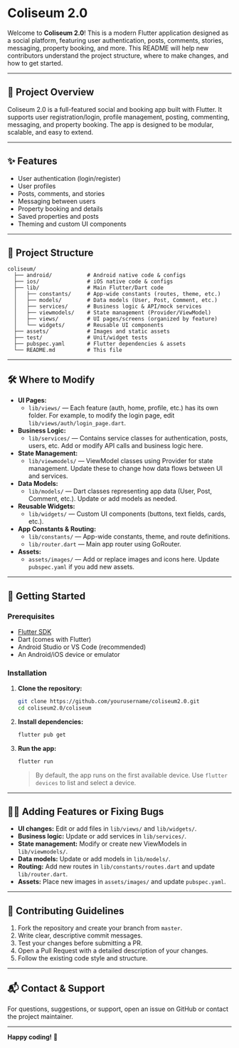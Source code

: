 # Coliseum 2.0

Welcome to **Coliseum 2.0**! This is a modern Flutter application designed as a social platform, featuring user authentication, posts, comments, stories, messaging, property booking, and more. This README will help new contributors understand the project structure, where to make changes, and how to get started.

---

## 🚀 Project Overview
Coliseum 2.0 is a full-featured social and booking app built with Flutter. It supports user registration/login, profile management, posting, commenting, messaging, and property booking. The app is designed to be modular, scalable, and easy to extend.

---

## ✨ Features
- User authentication (login/register)
- User profiles
- Posts, comments, and stories
- Messaging between users
- Property booking and details
- Saved properties and posts
- Theming and custom UI components

---

## 📁 Project Structure

```
coliseum/
  ├── android/           # Android native code & configs
  ├── ios/               # iOS native code & configs
  ├── lib/               # Main Flutter/Dart code
  │   ├── constants/     # App-wide constants (routes, theme, etc.)
  │   ├── models/        # Data models (User, Post, Comment, etc.)
  │   ├── services/      # Business logic & API/mock services
  │   ├── viewmodels/    # State management (Provider/ViewModel)
  │   ├── views/         # UI pages/screens (organized by feature)
  │   └── widgets/       # Reusable UI components
  ├── assets/            # Images and static assets
  ├── test/              # Unit/widget tests
  ├── pubspec.yaml       # Flutter dependencies & assets
  └── README.md          # This file
```

---

## 🛠️ Where to Modify

- **UI Pages:**
  - `lib/views/` — Each feature (auth, home, profile, etc.) has its own folder. For example, to modify the login page, edit `lib/views/auth/login_page.dart`.
- **Business Logic:**
  - `lib/services/` — Contains service classes for authentication, posts, users, etc. Add or modify API calls and business logic here.
- **State Management:**
  - `lib/viewmodels/` — ViewModel classes using Provider for state management. Update these to change how data flows between UI and services.
- **Data Models:**
  - `lib/models/` — Dart classes representing app data (User, Post, Comment, etc.). Update or add models as needed.
- **Reusable Widgets:**
  - `lib/widgets/` — Custom UI components (buttons, text fields, cards, etc.).
- **App Constants & Routing:**
  - `lib/constants/` — App-wide constants, theme, and route definitions.
  - `lib/router.dart` — Main app router using GoRouter.
- **Assets:**
  - `assets/images/` — Add or replace images and icons here. Update `pubspec.yaml` if you add new assets.

---

## 🏁 Getting Started

### Prerequisites
- [Flutter SDK](https://flutter.dev/docs/get-started/install)
- Dart (comes with Flutter)
- Android Studio or VS Code (recommended)
- An Android/iOS device or emulator

### Installation
1. **Clone the repository:**
   ```bash
   git clone https://github.com/yourusername/coliseum2.0.git
   cd coliseum2.0/coliseum
   ```
2. **Install dependencies:**
   ```bash
   flutter pub get
   ```
3. **Run the app:**
   ```bash
   flutter run
   ```
   > By default, the app runs on the first available device. Use `flutter devices` to list and select a device.

---

## 🧑‍💻 Adding Features or Fixing Bugs
- **UI changes:** Edit or add files in `lib/views/` and `lib/widgets/`.
- **Business logic:** Update or add services in `lib/services/`.
- **State management:** Modify or create new ViewModels in `lib/viewmodels/`.
- **Data models:** Update or add models in `lib/models/`.
- **Routing:** Add new routes in `lib/constants/routes.dart` and update `lib/router.dart`.
- **Assets:** Place new images in `assets/images/` and update `pubspec.yaml`.

---

## 🤝 Contributing Guidelines
1. Fork the repository and create your branch from `master`.
2. Write clear, descriptive commit messages.
3. Test your changes before submitting a PR.
4. Open a Pull Request with a detailed description of your changes.
5. Follow the existing code style and structure.

---

## 📬 Contact & Support
For questions, suggestions, or support, open an issue on GitHub or contact the project maintainer.

---

**Happy coding!** 🎉 